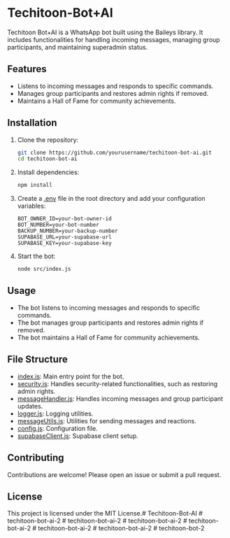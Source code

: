 # Techitoon-Bot+AI

Techitoon Bot+AI is a WhatsApp bot built using the Baileys library. It includes functionalities for handling incoming messages, managing group participants, and maintaining superadmin status.

## Features

- Listens to incoming messages and responds to specific commands.
- Manages group participants and restores admin rights if removed.
- Maintains a Hall of Fame for community achievements.

## Installation

1. Clone the repository:

    ```sh
    git clone https://github.com/yourusername/techitoon-bot-ai.git
    cd techitoon-bot-ai
    ```

2. Install dependencies:

    ```sh
    npm install
    ```

3. Create a [.env](http://_vscodecontentref_/0) file in the root directory and add your configuration variables:

    ```env
    BOT_OWNER_ID=your-bot-owner-id
    BOT_NUMBER=your-bot-number
    BACKUP_NUMBER=your-backup-number
    SUPABASE_URL=your-supabase-url
    SUPABASE_KEY=your-supabase-key
    ```

4. Start the bot:

    ```sh
    node src/index.js
    ```

## Usage

- The bot listens to incoming messages and responds to specific commands.
- The bot manages group participants and restores admin rights if removed.
- The bot maintains a Hall of Fame for community achievements.

## File Structure

- [index.js](http://_vscodecontentref_/1): Main entry point for the bot.
- [security.js](http://_vscodecontentref_/2): Handles security-related functionalities, such as restoring admin rights.
- [messageHandler.js](http://_vscodecontentref_/3): Handles incoming messages and group participant updates.
- [logger.js](http://_vscodecontentref_/4): Logging utilities.
- [messageUtils.js](http://_vscodecontentref_/5): Utilities for sending messages and reactions.
- [config.js](http://_vscodecontentref_/6): Configuration file.
- [supabaseClient.js](http://_vscodecontentref_/7): Supabase client setup.

## Contributing

Contributions are welcome! Please open an issue or submit a pull request.

## License

This project is licensed under the MIT License.#   T e c h i t o o n - B o t - A I  
 #   t e c h i t o o n - b o t - a i - 2  
 #   t e c h i t o o n - b o t - a i - 2  
 #   t e c h i t o o n - b o t - a i - 2  
 #   t e c h i t o o n - b o t - a i - 2  
 #   t e c h i t o o n - b o t - a i - 2  
 #   t e c h i t o o n - b o t - a i - 2  
 #   t e c h i t o o n - b o t - 2  
 